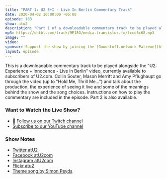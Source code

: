```yaml
---
title: "PART 1: U2 E+I - Live In Berlin Commentary Track"
date: 2020-04-02 10:00:00 -06:00
episode: 103
show: atu2
description: "Part 1 of a downloadable commentary track to be played alongside the U2: Experience + Innocence: Live In Berlin concert video, available to subscribers of U2.com."
mp3: https://chtbl.com/track/9E18G/media.transistor.fm/fccd6c68.mp3
image: ""
video:
sponsor: Support the show by joining the [Goodstuff.network Patreon](https://www.patreon.com/goodstuff)
layout: episode
---
```


This is a downloadable commentary track to be played alongside the "U2: Experience + Innocence - Live In Berlin" video, currently available to subscribers of U2.com. Collin Souter, Mason Merritt and Amy Pflughaupt go through the video (up to "Hold Me, Thrill Me...") and talk about the production, the experience of seeing it live and some of the meanings behind the show and the song choices. Instructions on how to play the commentary are included in the episode. Part 2 is also available.

### Want to Watch the Live Show?

* 💙 [Follow us on our Twitch channel](https://goodstuff.network/twitch/)
* [Subscribe to our YouTube channel](https://www.youtube.com/user/goodstuffdotfm?sub_confirmation=1)

### Show Notes


* [Twitter atU2](https://twitter.com/atu2)
* [Facebook atU2com](https://www.facebook.com/atu2com)
* [Instagram atU2com](https://www.instagram.com/atu2com/)
* [Flickr atu2](https://www.flickr.com/photos/atu2com/)
* [Theme song by Simon Peyda](https://simonpeyda.wordpress.com/2016/04/06/how-to-dismantle-a-sirens-song-the-making-of-a-podcast-theme/)